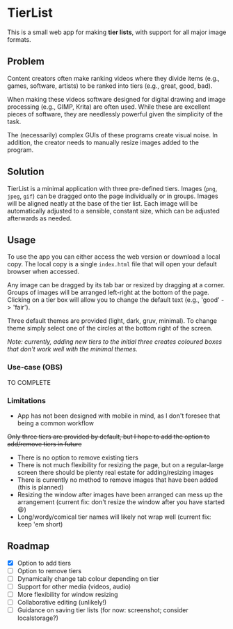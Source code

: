 # TierList

This is a small web app for making **tier lists**, with support for all major image formats.

## Problem

Content creators often make ranking videos where they divide items (e.g., games, software, artists) to be ranked into tiers (e.g., great, good, bad).

When making these videos software designed for digital drawing and image processing (e.g., GIMP, Krita) are often used. While these are excellent pieces of software, they are needlessly powerful given the simplicity of the task.

The (necessarily) complex GUIs of these programs create visual noise. In addition, the creator needs to manually resize images added to the program.

## Solution

TierList is a minimal application with three pre-defined tiers. Images (`png`, `jpeg`, `gif`) can be dragged onto the page individually or in groups. Images will be aligned neatly at the base of the tier list. Each image will be automatically adjusted to a sensible, constant size, which can be adjusted afterwards as needed.

## Usage

To use the app you can either access the web version or download a local copy. The local copy is a single `index.html` file that will open your default browser when accessed.

Any image can be dragged by its tab bar or resized by dragging at a corner. Groups of images will be arranged left-right at the bottom of the page. Clicking on a tier box will allow you to change the default text (e.g., 'good' -> 'fair').

Three default themes are provided (light, dark, gruv, minimal). To change theme simply select one of the circles at the bottom right of the screen.

*Note: currently, adding new tiers to the initial three creates coloured boxes that don't work well with the minimal themes.*

### Use-case (OBS)

TO COMPLETE

### Limitations

- App has not been designed with mobile in mind, as I don't foresee that being a common workflow

~~Only three tiers are provided by default, but I hope to add the option to add/remove tiers in future~~

- There is no option to remove existing tiers
- There is not much flexibility for resizing the page, but on a regular-large screen there should be plenty real estate for adding/resizing images
- There is currently no method to remove images that have been added (this is planned)
- Resizing the window after images have been arranged can mess up the arrangement (current fix: don't resize the window after you have started 😆)
- Long/wordy/comical tier names will likely not wrap well (current fix: keep 'em short)

## Roadmap

- [x] Option to add tiers
- [ ] Option to remove tiers
- [ ] Dynamically change tab colour depending on tier
- [ ] Support for other media (videos, audio)
- [ ] More flexibility for window resizing
- [ ] Collaborative editing (unlikely!)
- [ ] Guidance on saving tier lists (for now: screenshot; consider localstorage?)
